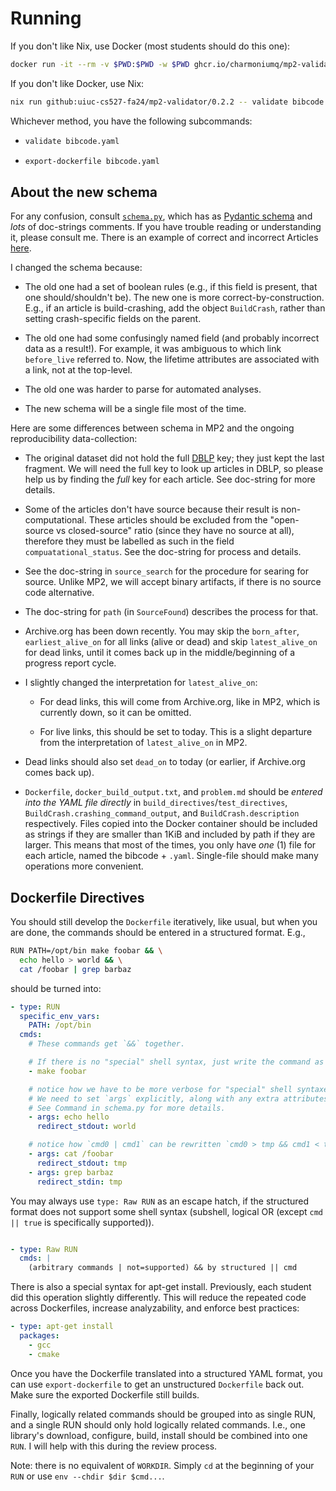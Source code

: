 # Running

If you don't like Nix, use Docker (most students should do this one):

``` sh
docker run -it --rm -v $PWD:$PWD -w $PWD ghcr.io/charmoniumq/mp2-validator:0.2.2 validate bibcode.yaml
```

If you don't like Docker, use Nix:

``` sh
nix run github:uiuc-cs527-fa24/mp2-validator/0.2.2 -- validate bibcode.yaml
```

Whichever method, you have the following subcommands:

- ``` sh
  validate bibcode.yaml
  ```

- ``` sh
  export-dockerfile bibcode.yaml
  ```

## About the new schema

For any confusion, consult [`schema.py`](./schema.py), which has as [Pydantic schema](https://pydantic.dev/) and _lots_ of doc-strings comments. If you have trouble reading or understanding it, please consult me. There is an example of correct and incorrect Articles [here](./test_cases).

I changed the schema because:

- The old one had a set of boolean rules (e.g., if this field is present, that one should/shouldn't be). The new one is more correct-by-construction. E.g., if an article is build-crashing, add the object `BuildCrash`, rather than setting crash-specific fields on the parent.

- The old one had some confusingly named field (and probably incorrect data as a result!). For example, it was ambiguous to which link `before_live` referred to. Now, the lifetime attributes are associated with a link, not at the top-level.

- The old one was harder to parse for automated analyses.

- The new schema will be a single file most of the time.

Here are some differences between schema in MP2 and the ongoing reproducibility data-collection:

- The original dataset did not hold the full [DBLP](https://dblp.org) key; they just kept the last fragment. We will need the full key to look up articles in DBLP, so please help us by finding the _full_ key for each article. See doc-string for more details.

- Some of the articles don't have source because their result is non-computational. These articles should be excluded from the "open-source vs closed-source" ratio (since they have no source at all), therefore they must be labelled as such in the field `compuatational_status`. See the doc-string for process and details.

- See the doc-string in `source_search` for the procedure for searing for source. Unlike MP2, we will accept binary artifacts, if there is no source code alternative.

- The doc-string for `path` (in `SourceFound`) describes the process for that.

- Archive.org has been down recently. You may skip the `born_after`, `earliest_alive_on` for all links (alive or dead) and skip `latest_alive_on` for dead links, until it comes back up in the middle/beginning of a progress report cycle.

- I slightly changed the interpretation for `latest_alive_on`:

  - For dead links, this will come from Archive.org, like in MP2, which is currently down, so it can be omitted.

  - For live links, this should be set to today. This is a slight departure from the interpretation of `latest_alive_on` in MP2.

- Dead links should also set `dead_on` to today (or earlier, if Archive.org comes back up).

- `Dockerfile`, `docker_build_output.txt`, and `problem.md` should be _entered into the YAML file directly_ in `build_directives`/`test_directives`, `BuildCrash.crashing_command_output`, and `BuildCrash.description` respectively. Files copied into the Docker container should be included as strings if they are smaller than 1KiB and included by path if they are larger. This means that most of the times, you only have _one_ (1) file for each article, named the bibcode + `.yaml`. Single-file should make many operations  more convenient.

## Dockerfile Directives

You should still develop the `Dockerfile` iteratively, like usual, but when you are done, the commands should be entered in a structured format. E.g.,

```bash
RUN PATH=/opt/bin make foobar && \
  echo hello > world && \
  cat /foobar | grep barbaz
```

should be turned into:

```yaml
- type: RUN
  specific_env_vars:
    PATH: /opt/bin
  cmds:
    # These commands get `&&` together.

    # If there is no "special" shell syntax, just write the command as a list element.
    - make foobar

    # notice how we have to be more verbose for "special" shell syntaxes, like redirection.
    # We need to set `args` explicitly, along with any extra attributes.
    # See Command in schema.py for more details.
    - args: echo hello
      redirect_stdout: world

    # notice how `cmd0 | cmd1` can be rewritten `cmd0 > tmp && cmd1 < tmp`.
    - args: cat /foobar
      redirect_stdout: tmp
    - args: grep barbaz
      redirect_stdin: tmp
```

You may always use `type: Raw RUN` as an escape hatch, if the structured format does not support some shell syntax (subshell, logical OR (except `cmd || true` is specifically supported)).

  ```yaml

  - type: Raw RUN
    cmds: |
      (arbitrary commands | not=supported) && by structured || cmd
  ```

There is also a special syntax for apt-get install. Previously, each student did this operation slightly differently. This will reduce the repeated code across Dockerfiles, increase analyzability, and enforce best practices:

```yaml
- type: apt-get install
  packages:
    - gcc
    - cmake
```

Once you have the Dockerfile translated into a structured YAML format, you can use `export-dockerfile` to get an unstructured `Dockerfile` back out. Make sure the exported Dockerfile still builds.

Finally, logically related commands should be grouped into as single RUN, and a single RUN should only hold logically related commands. I.e., one library's download, configure, build, install should be combined into one `RUN`. I will help with this during the review process.

Note: there is no equivalent of `WORKDIR`. Simply `cd` at the beginning of your `RUN` or use `env --chdir $dir $cmd...`.

